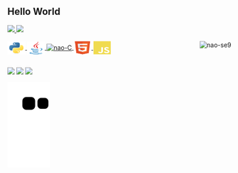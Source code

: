 ## Hello World
 <div>
 <a href="https://github.com/ericasnogueira">
  <img height="180a" src="https://github-readme-stats.vercel.app/api?username=ericasnogueira&show_icons=true&include_all_commits=false&theme=buefy"/>

  
  <img height="180a" src="https://github-readme-stats.vercel.app/api/top-langs/?username=ericasnogueira&layout=compact&langs_count=7&theme=buefy&hide_border=true"/>
</div>
 
<div style="display: inline_block"><br>
  <img align="center" alt="nao-Python" height="30" width="40" src="https://raw.githubusercontent.com/devicons/devicon/master/icons/python/python-original.svg">
  <img align="center" alt="nao-Java" height="30" width="40" src="https://raw.githubusercontent.com/devicons/devicon/master/icons/java/java-original.svg">
  <img align="center" alt="nao-C" height="30" width="40" src="https://icongr.am/devicon/c-original.svg?size=128&color=currentColor">
  <img align="center" alt="nao-HTML" height="30" width="40" src="https://raw.githubusercontent.com/devicons/devicon/master/icons/html5/html5-original.svg">
  <img align="center" alt="nao-Js" height="30" width="40" src="https://raw.githubusercontent.com/devicons/devicon/master/icons/javascript/javascript-plain.svg">
  <img align="right" alt="nao-se9" src="https://1.bp.blogspot.com/-Zy9fqOW8GFY/XOWeahMi46I/AAAAAAAAcS4/-QsUIa7bGigVsdfXCxCr3Am-r3BGnh49wCLcBGAs/s1600/kawaii-cute-fofo-anime-gif%2B%252817%2529.gif">
  
</div>
  
  ##
 
<div> 

  <a href = "mailto:ericasnogueira10@gail.com"><img src="https://img.shields.io/badge/-Gmail-%23333?style=for-the-badge&logo=gmail&logoColor=white" target="_blank"></a>
  <a href="https://www.linkedin.com/in/erica-silva-nogueira-5704791a4/" target="_blank"><img src="https://img.shields.io/badge/-LinkedIn-%230077B5?style=for-the-badge&logo=linkedin&logoColor=white" target="_blank"></a> 
  <a href = "https://www.beecrowd.com.br/judge/pt/profile/707792"><img src="https://img.shields.io/badge/-Beecrowd-%23333?style=for-the-badge&logo=beecrowd&logoColor=white" target="_blank"></a>
 
  ![Snake animation](https://github.com/rafaballerini/rafaballerini/blob/output/github-contribution-grid-snake.svg)
  
</div>
